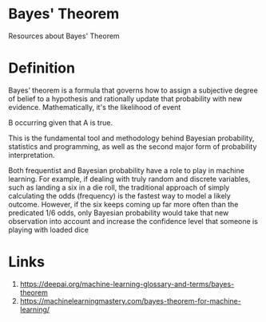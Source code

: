# Bayes' Theorem
Resources about Bayes' Theorem 
# Definition
Bayes’ theorem is a formula that governs how to assign a subjective degree of belief to a hypothesis and rationally update that probability with new evidence. Mathematically, it's the likelihood of event 

B occurring given that A is true.

This is the fundamental tool and methodology behind Bayesian probability, statistics and programming, as well as the second major form of probability interpretation.

Both frequentist and Bayesian probability have a role to play in machine learning. For example, if dealing with truly random and discrete variables, such as landing a six in a die roll, the traditional approach of simply calculating the odds (frequency) is the fastest way to model a likely outcome. However, if the six keeps coming up far more often than the predicated 1/6 odds, only Bayesian probability would take that new observation into account and increase the confidence level that someone is playing with loaded dice
# Links
1. https://deepai.org/machine-learning-glossary-and-terms/bayes-theorem
2. https://machinelearningmastery.com/bayes-theorem-for-machine-learning/

